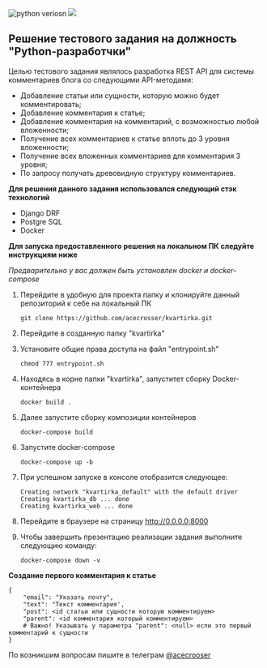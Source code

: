 ![python veriosn](https://img.shields.io/badge/python-3.7%2B-blue)
![](https://img.shields.io/badge/test-task-red)

## Решение тестового задания на должность "Python-разработчки"

Целью тестового задания являлось разработка REST API для системы комментариев блога cо следующими API-методами:
* Добавление статьи или сущности, которую можно будет комментировать;
* Добавление комментария к статье;
* Добавление комментария на комментарий, с возможностью любой вложенности;
* Получение всех комментариев к статье вплоть до 3 уровня вложенности;
* Получение всех вложенных комментариев для комментария 3 уровня;
* По запросу получать древовидную структуру комментариев.

**Для решения данного задания использовался следующий стэк технологий**

* Django DRF
* Postgre SQL
* Docker

**Для запуска предоставленного решения на локальном ПК следуйте инструкциям ниже**

*Предварительно у вас должен быть установлен docker и docker-compose*


1. Перейдите в удобную для проекта папку и клонируйте данный репозиторий к себе на локальный ПК
   
   ```
   git clone https://github.com/acecrosser/kvartirka.git
   ```
2. Перейдите в созданную папку "kvartirka"
3. Установите общие права доступа на файл "entrypoint.sh"
   
   ```
   chmod 777 entrypoint.sh
   ```
4. Находясь в корне папки "kvartirka", запуститет сборку Docker-контейнера
   
   ```
   docker build .
   ```
5. Далее запустите сборку композиции контейнеров
   
   ```
   docker-compose build
   ```
6. Запустите docker-compose
   
   ```
   docker-compose up -b
   ```
7. При успешном запуске в консоле отобразится следующее:
   
   ```
   Creating network "kvartirka_default" with the default driver
   Creating kvartirka_db ... done
   Creating kvartirka_web ... done
   ```
8. Перейдите в браузере на страницу http://0.0.0.0:8000
9. Чтобы завершить презентацию реализации задания выполните следующию команду:
   
   ```
   docker-compose down -v
   ```
   
**Создание первого комментария к статье**

    
    {
        "email": "Указать почту",
        "text": "Текст комментария',
        "post": <id статьи или сущности которую комментируем>
        "parent": <id комментария который комментируем> 
        # Важно! Указывать у параметра "parent": <null> если это первый комментарий к сущности
    }
    

По возникшим вопросам пишите в телеграм [@acecrooser](https://t.me/acecrosser)
